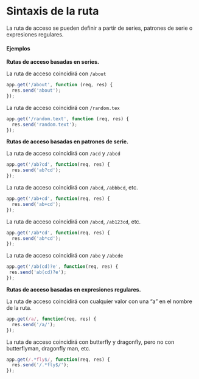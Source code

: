 # Sintaxis de la ruta
La ruta de acceso se pueden definir a partir de series, patrones de serie o expresiones regulares.

#### Ejemplos

**Rutas de acceso basadas en series.**

La ruta de acceso coincidirá con `/about`
```js
app.get('/about', function (req, res) {
  res.send('about');
});
```

La ruta de acceso coincidirá con `/random.tex`
```js
app.get('/random.text', function (req, res) {
  res.send('random.text');
});
```

**Rutas de acceso basadas en patrones de serie.**

La ruta de acceso coincidirá con `/acd` y `/abcd`
```js
app.get('/ab?cd', function(req, res) {
  res.send('ab?cd');
});
```
La ruta de acceso coincidirá con `/abcd`, `/abbbcd`, etc.
```js
app.get('/ab+cd', function(req, res) {
  res.send('ab+cd');
});
```
La ruta de acceso coincidirá con `/abcd`, `/ab123cd`, etc.
```js
app.get('/ab*cd', function(req, res) {
  res.send('ab*cd');
});
```
La ruta de acceso coincidirá con `/abe` y `/abcde`
```js
app.get('/ab(cd)?e', function(req, res) {
 res.send('ab(cd)?e');
});
```

**Rutas de acceso basadas en expresiones regulares.**

La ruta de acceso coincidirá con cualquier valor con una “a” en el nombre de la ruta.
```js
app.get(/a/, function(req, res) {
  res.send('/a/');
});
```
La ruta de acceso coincidirá con butterfly y dragonfly, pero no con butterflyman, dragonfly man, etc.
```js
app.get(/.*fly$/, function(req, res) {
  res.send('/.*fly$/');
});
```
